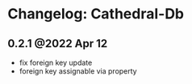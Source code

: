 # Changelog: Cathedral-Db

## 0.2.1 @2022 Apr 12

- fix foreign key update
- foreign key assignable via property
